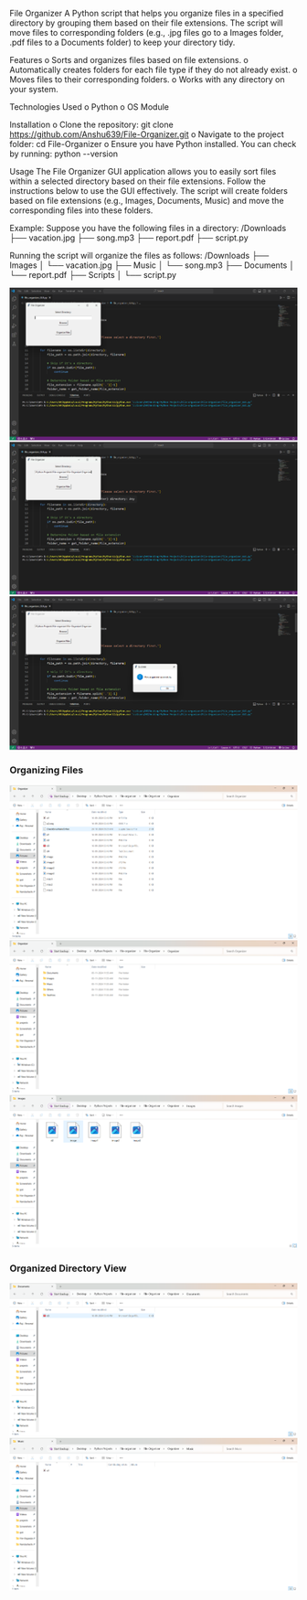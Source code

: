 File Organizer
A Python script that helps you organize files in a specified directory by grouping them based on their file extensions. The script will move files to corresponding folders (e.g., .jpg files go to a Images folder, .pdf files to a Documents folder) to keep your directory tidy.

Features
	o Sorts and organizes files based on file extensions.
	o Automatically creates folders for each file type if they do not already exist.
	o Moves files to their corresponding folders.
	o Works with any directory on your system.

Technologies Used
	o Python
	o OS Module

Installation
	o Clone the repository:
    		git clone https://github.com/Anshu639/File-Organizer.git
	o Navigate to the project folder:
    		cd File-Organizer
	o Ensure you have Python installed. You can check by running:
    		python --version

Usage
The File Organizer GUI application allows you to easily sort files within a selected directory based on their file extensions. Follow the instructions below to use the GUI effectively.
The script will create folders based on file extensions (e.g., Images, Documents, Music) and move the corresponding files into these folders.


Example:
Suppose you have the following files in a directory:
/Downloads
├── vacation.jpg
├── song.mp3
├── report.pdf
├── script.py

Running the script will organize the files as follows:
/Downloads
├── Images
│   └── vacation.jpg
├── Music
│   └── song.mp3
├── Documents
│   └── report.pdf
├── Scripts
│   └── script.py

![Screenshot 1](images/screenshot1.png) ![Screenshot 2](images/screenshot2.png) ![Screenshot 3](images/screenshot3.png)

### Organizing Files
![Screenshot 4](images/screenshot4.png) ![Screenshot 5](images/screenshot5.png) ![Screenshot 6](images/screenshot6.png)

### Organized Directory View
![Screenshot 7](images/screenshot7.png) ![Screenshot 8](images/screenshot8.png)
